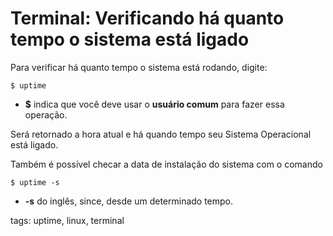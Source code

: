 # Terminal: Verificando há quanto tempo o sistema está ligado


Para verificar há quanto tempo o sistema está rodando, digite:

```
$ uptime
```

- **$** indica que você deve usar o **usuário comum** para fazer essa operação.

Será retornado a hora atual e há quando tempo seu Sistema Operacional está ligado.

Também é possível checar a data de instalação do sistema com o comando

```
$ uptime -s
```

- **-s** do inglês, since, desde um determinado tempo.

tags: uptime, linux, terminal

